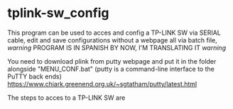 # tplink-sw_config
This program can be used to acces and config a TP-LINK SW via SERIAL cable, edit and save configurations without a webpage all via batch file, *warning* PROGRAM IS IN SPANISH BY NOW, I'M TRANSLATING IT *warning* 

You need to download plink from putty webpage and put it in the folder alongside "MENU_CONF.bat" (putty is a command-line interface to the PuTTY back ends)
https://www.chiark.greenend.org.uk/~sgtatham/putty/latest.html

The steps to acces to a TP-LINK SW are 
